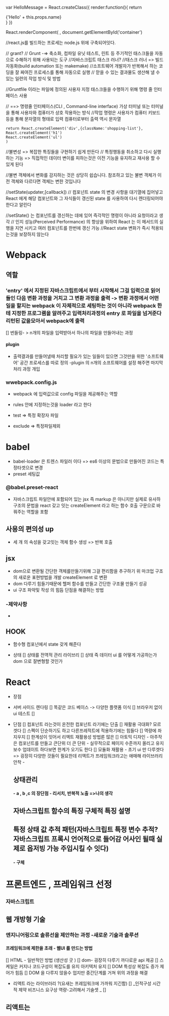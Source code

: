 var HelloMessage = React.createClass({
render:function(){
return <div>{'Hello' + this.props.name}</div>
}
})

React.renderComponent(
<HelloMessage name = "John"/>,
document.getElementById('container')

//react.js를 빌드하는 프로세는 node.js 위에 구축되어잇다.

// grant?
// Grunt -=> 축소화, 컴파일 유닛 테스트, 린트 등 주기적인 태스크들을 자동으로 수해하기 위해 사용되는 도구
//자바스크립트 태스크 러너?
//태스크 러너 => 빌드 자동화(build automation 또는 makemake)
//소프트웨어 개발자가 반복해서 하는 코딩을 잘 짜여진 프로세스를 통해 자동으로 실행
// 맏을 수 있는 결과물도 생산해 낼 수 있는 일련의 작업 방식 및 방법

//Gruntfile 이라는 파일에 정의된 사용자 지정 태스크들을 수행하기 위해 명령 줄 인터페이스 사용

// ==> 명령줄 인터페이스(CLI , Command-line interface) 가상 터미널 또는 터미널을 통해 사용자와 컴퓨터가 상호 작용하는 방식
//작업 명령은 사용자가 컴퓨터 키보드 등을 통해 문자열의 형태로 입력 컴퓨터로부터 출력 역시 문자열

    return React.createElement('div',{className:'shopping-list'},
    React.createElement('h1')
    React.createElement('ul')
    )

//불변성 => 복잡한 특징들을 구현하기 쉽게 만든다
// 특정행동을 취소하고 다시 실행하는 기능 => 직접적인 데이터 변이를 피하는것은 이전 기능을 유지하고 재사용 할 수 있게 된다

//불변 객체에서 변화를 감지하는 것은 상당히 쉽습니다. 참조하고 있는 불변 객체가 이전 객체와 다르다면 객체는 변한 것입니다

//setState(updater,[callback])
// 컴포넌트 state 의 변경 사항을 대기열에 집어넣고 React 에게 해당 컴포넌트와 그 자식들이 갱신된 state 를 사용하여 다시 렌더링되어야 한다고 알린다

//setState() 는 컴포넌트를 갱신하는 데에 있어 즉각적인 명령이 아니라 요청이라고 생각
// 인지 성능(Perceived Performance) 의 향상을 위하여 React 는 이 메서드의 실행을 지연 시키고 여러 컴포넌트를 한번에 갱신 가능
//React state 변화가 즉시 적용되는것을 보장하지 않는다

# Webpack

## 역할

### 'entry' 에서 지정된 자바스크립트에서 부터 시작해서 그걸 입력으로 읽어 들인 다음 변환 과정을 거치고 그 변환 과정을 출력 -> 변환 과정에서 어떤 일을 할지는 webpack 이 자체적으로 세팅하는 것이 아니라 webpack 한테 지정한 프로그램을 알려주고 입력처리과정의 entry 로 파일을 넘겨준다 리턴된 값을모아서 webpack에 출력

[] 번들링- > n개의 파일을 입력받아서 하나의 파일을 만들어내는 과정

#### plugin

- 출력결과를 만들어낼때 처리할 필요가 있는 일들이 있으면 그것만을 위한 '소프트웨어' 공간 프로세스를 따로 정의
  -plugin 의 n개의 소프트웨어를 설정 해주면 마지막 처리 과정 개입

### wwebpack.config.js

- webpack 에 입력값으로 config 파일을 제공해주는 역할

- rules 안에 지정하는것을 loader 라고 한다
- test => 특정 확장자 파일
- exclude => 특정파일제외

# babel

- babel-loader 은 트렌스 파일러 이다 => es6 이상의 문법으로 만들어진 코드는 특정타겟으로 변경
- preset 세팅값

### @babel.preset-react

- 자바스크립트 파일안에 포함되어 있는 jsx 즉 markup 은 아니지만 실제로 유사하구조의 문법을 react 갖고 잇는 createElement 라고 하는 함수 호출 구문으로 바꿔주는 역할을 포함

## 사용의 편의성 up

- 세 개 의 속성을 갖고잇는 객체 함수 생성 => 반복 호출

## jsx

- dom으로 변환될 간단한 객체를만들기위해 그걸 편리함을 추구하기 위 마크업 구조의 새로운 표현방법을 개발 createElement 로 변환
- dom 다루기 힘들기때문에 헬퍼 함수를 만들고 간단한 구조물 만들기 성공
- ui 구조 파악및 작성 의 힘듬 단점을 해결하는 방법

### -제약사항

-

## HOOK

- 함수형 컴포넌에서 state 갖게 해준다

- 상태
  [] 상태를 전역적 관리 라이브리
  [] 상태 즉 데이터 ui 를 어떻게 가공하는가 dom 으로 잘변형할 것인가

# React

- 장점
- 서버 사이드 렌다링
  [] 똑같은 코드 베이스 -> 다양한 플랫폼 이식
  [] 브라우저 없이 ui 테스트
  []

- 단점
  [] 컴포넌트 라는것이 온전한 컴포넌트 라기에는 단출
  [] 재활용 극대화? 모르겟다
  [] 스펙이 단순하기도 하고 다른프레적트에 적용하기에는 힘들다
  [] 역량에 좌지우지
  [] 한계성이 잇어서 리액트 재활용성 방법론 많은
  [] 아토믹 디자인 - 아주작은 컴포넌트를 만들고 큰단위 더 큰 단위 - 실무적으로 페이지 수준까지 올리고 유지보수 업데이트 하다보면 한계가 오기도 한다
  [] 모듈화 재활용 - 초기 ui 만 다루겟다 => 굉장히 다양한 것들이 필요한데 리액트가 프레임워크라고는 애매해 라이브러리 안착 -

  ## 상태관리

  #### - a , b ,c 의 장단점 - 리서치, 반복적 노출 =>나의 생각

  ## 자바스크립트 함수의 특징 구체적 특징 설명

  ## 특정 상태 값 추적 패턴(자바스크립트 특정 변수 추적? 자바스크립트 프록시 언어적으로 들어감 어사인 될때 실제로 옵저빙 가능 주입시킬 수 잇다)

  #### - 구체

# 프론트엔드 , 프레임워크 선정

### 자바스크립트

## 웹 개방형 기술

### 엔지니어링으로 솔류선을 제안하는 과정 -새로운 기술과 솔루션

#### 프레임워크에 제한을 초래 - 웹UI 를 만드는 방법

[] HTML - 일반적인 방법 (생산성 굿 )
[] dom- 굉장히 다루기 까다로운 api 제공
[] 스케일은 커지나 코드구성이 복잡도를 유지 아키텍처 유지
[] DOM 특성상 복잡도 증가 제어가 힘듬
[] DOM 을 다루지 않을수 업지만 중간단계를 거쳐 위의 과정을 해결

- 리액트 라는 라이브러리 ?(요새는 프레임워크에 가까워 지긴함)
  [] _인적구성 시간적 제약 비즈니스 요구상 역량-고려해서 기술셋 _
  []

## 리액트는
